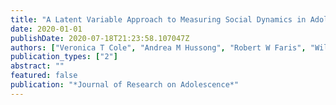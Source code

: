 ```yaml
---
title: "A Latent Variable Approach to Measuring Social Dynamics in Adolescence"
date: 2020-01-01
publishDate: 2020-07-18T21:23:58.107047Z
authors: ["Veronica T Cole", "Andrea M Hussong", "Robert W Faris", "William A Rothenberg", "Nisha C Gottfredson", "Susan T Ennett"]
publication_types: ["2"]
abstract: ""
featured: false
publication: "*Journal of Research on Adolescence*"
---
```


